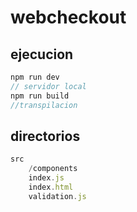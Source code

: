 # webcheckout
##  ejecucion 
````javascript
npm run dev
// servidor local
npm run build 
//transpilacion

````
## directorios

````javascript
src
    /components
    index.js
    index.html
    validation.js

